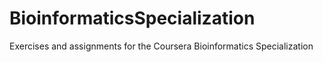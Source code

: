 # BioinformaticsSpecialization
Exercises and assignments for the Coursera Bioinformatics Specialization

